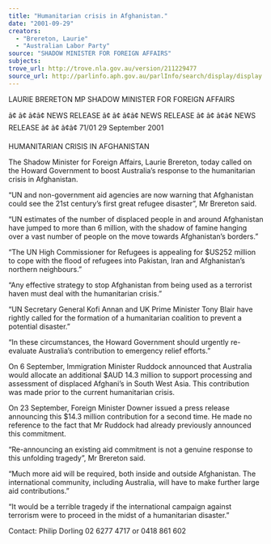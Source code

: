 ```yaml
---
title: "Humanitarian crisis in Afghanistan."
date: "2001-09-29"
creators:
  - "Brereton, Laurie"
  - "Australian Labor Party"
source: "SHADOW MINISTER FOR FOREIGN AFFAIRS"
subjects:
trove_url: http://trove.nla.gov.au/version/211229477
source_url: http://parlinfo.aph.gov.au/parlInfo/search/display/display.w3p;query=Id%3A%22media/pressrel/ON156%22
---
```


 LAURIE BRERETON MP SHADOW MINISTER FOR FOREIGN AFFAIRS

 â¢ â¢ â¢â¢ NEWS RELEASE â¢ â¢ â¢â¢ NEWS RELEASE â¢ â¢ â¢â¢ NEWS RELEASE â¢ â¢ â¢â¢ 71/01 29 September 2001

 HUMANITARIAN CRISIS IN AFGHANISTAN

 The  Shadow  Minister  for  Foreign  Affairs,  Laurie  Brereton,  today  called  on  the  Howard Government to boost Australia’s response to the humanitarian crisis in Afghanistan.

 “UN and non-government aid agencies are now warning that Afghanistan could see the 21st century’s first great refugee disaster”, Mr Brereton said.

 “UN estimates of the number of displaced people in and around Afghanistan have jumped to more than 6 million, with the shadow of famine hanging over a vast number of people on the move towards Afghanistan’s borders.”

 “The UN High Commissioner for Refugees is appealing for $US252 million to cope with the flood of refugees into Pakistan, Iran and Afghanistan’s northern neighbours.”

 “Any effective strategy to stop Afghanistan from being used as a terrorist haven must deal with the humanitarian crisis.”

 “UN Secretary General Kofi Annan and UK Prime Minister Tony Blair have rightly called for the formation of a humanitarian coalition to prevent a potential disaster.”

 “In  these  circumstances,  the  Howard  Government  should  urgently  re-evaluate  Australia’s contribution to emergency relief efforts.”

 On 6 September, Immigration Minister Ruddock announced that Australia would allocate an additional $AUD 14.3 million to support processing and assessment of displaced Afghani’s in South West Asia.  This contribution was made prior to the current humanitarian crisis.

 On 23 September, Foreign Minister Downer issued a press release announcing this $14.3 million contribution for a second time.  He made no reference to the fact that Mr Ruddock had already previously announced this commitment.

 “Re-announcing  an  existing  aid  commitment  is  not  a  genuine  response  to  this  unfolding tragedy”, Mr Brereton said.

 “Much  more  aid  will  be  required,  both  inside  and  outside  Afghanistan.   The  international community, including Australia, will have to make further large aid contributions.”

 “It  would  be  a  terrible  tragedy  if  the  international  campaign  against  terrorism  were  to proceed in the midst of a humanitarian disaster.”

 Contact: Philip Dorling 02 6277 4717 or 0418 861 602

